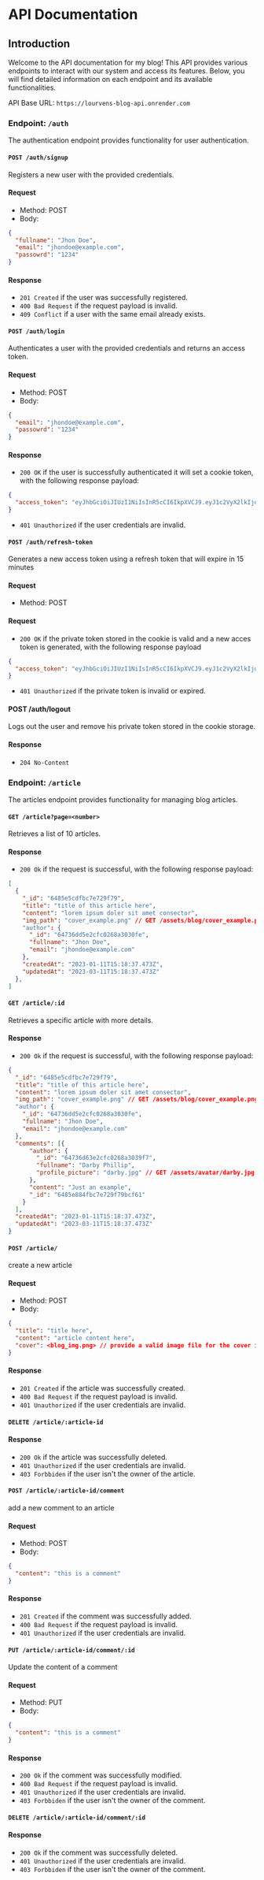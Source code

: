 # API Documentation

## Introduction

Welcome to the API documentation for my blog! This API provides various endpoints to interact with our system and access its features. Below, you will find detailed information on each endpoint and its available functionalities.

API Base URL: `https://lourvens-blog-api.onrender.com`

### Endpoint: `/auth`

The authentication endpoint provides functionality for user authentication.

#### `POST /auth/signup`

Registers a new user with the provided credentials.

#### Request

- Method: POST
- Body:

```json
{
  "fullname": "Jhon Doe",
  "email": "jhondoe@example.com",
  "passowrd": "1234"
}
```

#### Response

- `201 Created` if the user was successfully registered.
- `400 Bad Request` if the request payload is invalid.
- `409 Conflict` if a user with the same email already exists.

#### `POST /auth/login`

Authenticates a user with the provided credentials and returns an access token.

#### Request

- Method: POST
- Body:

```json
{
  "email": "jhondoe@example.com",
  "passowrd": "1234"
}
```

#### Response

- `200 OK` if the user is successfully authenticated it will set a cookie token, with the following response payload:

```json
{
  "access_token": "eyJhbGciOiJIUzI1NiIsInR5cCI6IkpXVCJ9.eyJ1c2VyX2lkIjoxMjM0NTY3ODkwLCJpYXQiOjE2MzQxNTc3NTZ9.kzRtX5aSQYOmvXnz1Gw_dMzPbOn9ZlKdUhk_vMgcZwU"
}
```

- `401 Unauthorized` if the user credentials are invalid.

#### `POST /auth/refresh-token`

Generates a new access token using a refresh token that will expire in 15 minutes

#### Request

- Method: POST

#### Request

- `200 OK` if the private token stored in the cookie is valid and a new acces token is generated, with the following response payload

```json
{
  "access_token": "eyJhbGciOiJIUzI1NiIsInR5cCI6IkpXVCJ9.eyJ1c2VyX2lkIjoxMjM0NTY3ODkwLCJpYXQiOjE2MzQxNTc3NTZ9.kzRtX5aSQYOmvXnz1Gw_dMzPbOn9ZlKdUhk_vMgcZwU"
}
```

- `401 Unauthorized` if the private token is invalid or expired.

#### POST /auth/logout

Logs out the user and remove his private token stored in the cookie storage.

#### Response

- `204 No-Content`

### Endpoint: `/article`

The articles endpoint provides functionality for managing blog articles.

#### `GET /article?page=<number>`

Retrieves a list of 10 articles.

#### Response

- `200 Ok` if the request is successful, with the following response payload:

```json
[
  {
    "_id": "6485e5cdfbc7e729f79",
    "title": "title of this article here",
    "content": "lorem ipsum doler sit amet consector",
    "img_path": "cover_example.png" // GET /assets/blog/cover_example.png
    "author": {
      "_id": "64736dd5e2cfc0268a3030fe",
      "fullname": "Jhon Doe",
      "email": "jhondoe@example.com"
    },
    "createdAt": "2023-01-11T15:18:37.473Z",
    "updatedAt": "2023-03-11T15:18:37.473Z"
  },
]
```

#### `GET /article/:id`

Retrieves a specific article with more details.

#### Response

- `200 Ok` if the request is successful, with the following response payload:

```json
{
  "_id": "6485e5cdfbc7e729f79",
  "title": "title of this article here",
  "content": "lorem ipsum doler sit amet consector",
  "img_path": "cover_example.png" // GET /assets/blog/cover_example.png
  "author": {
    "_id": "64736dd5e2cfc0268a3030fe",
    "fullname": "Jhon Doe",
    "email": "jhondoe@example.com"
  },
  "comments": [{
      "author": {
        "_id": "64736d63e2cfc0268a3039f7",
        "fullname": "Darby Phillip",
        "profile_picture": "darby.jpg" // GET /assets/avatar/darby.jpg
      },
      "content": "Just an example",
      "_id": "6485e884fbc7e729f79bcf61"
    }
  ],
  "createdAt": "2023-01-11T15:18:37.473Z",
  "updatedAt": "2023-03-11T15:18:37.473Z"
}
```

#### `POST /article/`

create a new article

#### Request

- Method: POST
- Body:

```json
{
  "title": "title here",
  "content": "article content here",
  "cover": <blog_img.png> // provide a valid image file for the cover img of the article
}
```

#### Response

- `201 Created` if the article was successfully created.
- `400 Bad Request` if the request payload is invalid.
- `401 Unauthorized` if the user credentials are invalid.

#### `DELETE /article/:article-id`

#### Response

- `200 Ok` if the article was successfully deleted.
- `401 Unauthorized` if the user credentials are invalid.
- `403 Forbbiden` if the user isn't the owner of the article.

#### `POST /article/:article-id/comment`

add a new comment to an article

#### Request

- Method: POST
- Body:

```json
{
  "content": "this is a comment"
}
```

#### Response

- `201 Created` if the comment was successfully added.
- `400 Bad Request` if the request payload is invalid.
- `401 Unauthorized` if the user credentials are invalid.

#### `PUT /article/:article-id/comment/:id`

Update the content of a comment

#### Request

- Method: PUT
- Body:

```json
{
  "content": "this is a comment"
}
```

#### Response

- `200 Ok` if the comment was successfully modified.
- `400 Bad Request` if the request payload is invalid.
- `401 Unauthorized` if the user credentials are invalid.
- `403 Forbbiden` if the user isn't the owner of the comment.

#### `DELETE /article/:article-id/comment/:id`

#### Response

- `200 Ok` if the comment was successfully deleted.
- `401 Unauthorized` if the user credentials are invalid.
- `403 Forbbiden` if the user isn't the owner of the comment.
